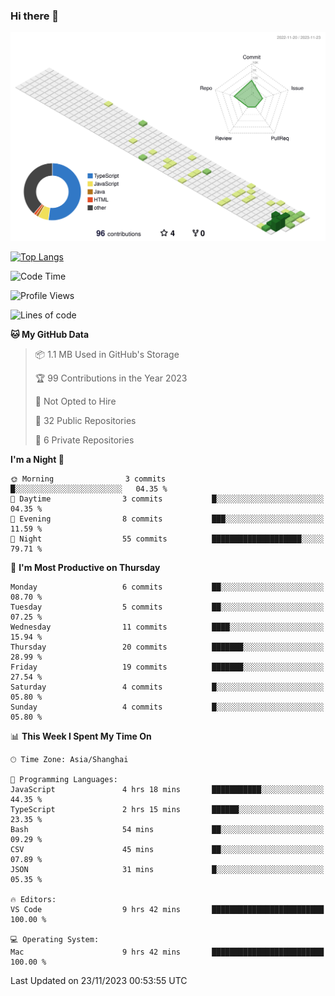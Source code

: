 ### Hi there 👋

![](./profile-3d-contrib/profile-green-animate.svg)

 

[![Top Langs](https://github-readme-stats.vercel.app/api/top-langs/?username=RunnningDogg)](https://github.com/anuraghazra/github-readme-stats)


 

<!--START_SECTION:waka-->
![Code Time](http://img.shields.io/badge/Code%20Time-7%20hrs%209%20mins-blue)

![Profile Views](http://img.shields.io/badge/Profile%20Views-303-blue)

![Lines of code](https://img.shields.io/badge/From%20Hello%20World%20I%27ve%20Written-193.3%20thousand%20lines%20of%20code-blue)

**🐱 My GitHub Data** 

> 📦 1.1 MB Used in GitHub's Storage 
 > 
> 🏆 99 Contributions in the Year 2023
 > 
> 🚫 Not Opted to Hire
 > 
> 📜 32 Public Repositories 
 > 
> 🔑 6 Private Repositories 
 > 
**I'm a Night 🦉** 

```text
🌞 Morning                3 commits           █░░░░░░░░░░░░░░░░░░░░░░░░   04.35 % 
🌆 Daytime                3 commits           █░░░░░░░░░░░░░░░░░░░░░░░░   04.35 % 
🌃 Evening                8 commits           ███░░░░░░░░░░░░░░░░░░░░░░   11.59 % 
🌙 Night                  55 commits          ████████████████████░░░░░   79.71 % 
```
📅 **I'm Most Productive on Thursday** 

```text
Monday                   6 commits           ██░░░░░░░░░░░░░░░░░░░░░░░   08.70 % 
Tuesday                  5 commits           ██░░░░░░░░░░░░░░░░░░░░░░░   07.25 % 
Wednesday                11 commits          ████░░░░░░░░░░░░░░░░░░░░░   15.94 % 
Thursday                 20 commits          ███████░░░░░░░░░░░░░░░░░░   28.99 % 
Friday                   19 commits          ███████░░░░░░░░░░░░░░░░░░   27.54 % 
Saturday                 4 commits           █░░░░░░░░░░░░░░░░░░░░░░░░   05.80 % 
Sunday                   4 commits           █░░░░░░░░░░░░░░░░░░░░░░░░   05.80 % 
```


📊 **This Week I Spent My Time On** 

```text
🕑︎ Time Zone: Asia/Shanghai

💬 Programming Languages: 
JavaScript               4 hrs 18 mins       ███████████░░░░░░░░░░░░░░   44.35 % 
TypeScript               2 hrs 15 mins       ██████░░░░░░░░░░░░░░░░░░░   23.35 % 
Bash                     54 mins             ██░░░░░░░░░░░░░░░░░░░░░░░   09.29 % 
CSV                      45 mins             ██░░░░░░░░░░░░░░░░░░░░░░░   07.89 % 
JSON                     31 mins             █░░░░░░░░░░░░░░░░░░░░░░░░   05.35 % 

🔥 Editors: 
VS Code                  9 hrs 42 mins       █████████████████████████   100.00 % 

💻 Operating System: 
Mac                      9 hrs 42 mins       █████████████████████████   100.00 % 
```


 Last Updated on 23/11/2023 00:53:55 UTC
<!--END_SECTION:waka-->
